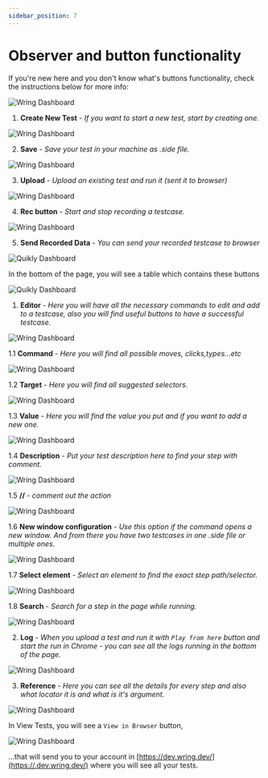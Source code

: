 ```yaml
---
sidebar_position: 7 
---
```


# Observer and button functionality


If you're new here and you don't know what's buttons functionality, check the instructions below for more info: 


![Wring Dashboard](/img/bbutons.png)

1. **Create New Test** - *If you want to start a new test, start by creating one.*

![Wring Dashboard](/img/create.png)

2. **Save** - *Save your test in your machine as .side file.*

![Wring Dashboard](/img/save.png)

3. **Upload** - *Upload an existing test and run it (sent it to browser)*

![Wring Dashboard](/img/uploadd.gif)

4. **Rec button** - *Start and stop recording a testcase.*

![Wring Dashboard](/img/rec.gif)

5. **Send Recorded Data** - *You can send your recorded testcase to browser*

![Quikly Dashboard](/img/notification.png) 


In the bottom of the page, you will see a table which contains these buttons

![Quikly Dashboard](/img/tab.png) 


1. **Editor** - *Here you will have all the necessary commands to edit and add to a testcase, also you will find useful buttons to have a successful testcase.* 

![Wring Dashboard](/img/editor.png)
 
1.1 **Command** - *Here you will find all possible moves, clicks,types...etc*

![Wring Dashboard](/img/editor1.png)

1.2 **Target** - *Here you will find all suggested selectors.*

![Wring Dashboard](/img/editor2.png)

1.3 **Value** - *Here you will find the value you put and if you want to add a new one.*

![Wring Dashboard](/img/editor3.png)

1.4 **Description** - *Put your test description here to find your step with comment.*

![Wring Dashboard](/img/editor4.gif)

1.5 **//** - *comment out the action*

![Wring Dashboard](/img/editor4.png)

1.6 **New window configuration** - *Use this option if the command opens a new window. And from there you have two testcases in one .side file or multiple ones.*

![Wring Dashboard](/img/editor5.png)

1.7 **Select element** - *Select an element to find the exact step path/selector.*

![Wring Dashboard](/img/editor5.gif)

1.8 **Search** - *Search for a step in the page while running.*

![Wring Dashboard](/img/editor6.gif)

2. **Log** - *When you upload a test and run it with `Play from here` button and start the run in Chrome - you can see all the logs running in the bottom of the page.*

![Wring Dashboard](/img/editor1.gif)

3. **Reference** - *Here you can see all the details for every step and also what locator it is and what is it's argument.*

![Wring Dashboard](/img/editor2.gif)


In View Tests, you will see a `View in Browser` button, 

![Wring Dashboard](/img/viewbrw.png)

...that will send you to your account in [https://dev.wring.dev/](https://.dev.wring.dev/) where you will see all your tests. 






